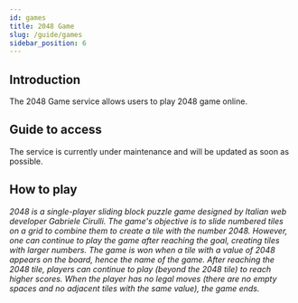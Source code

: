```yaml
---
id: games
title: 2048 Game
slug: /guide/games
sidebar_position: 6
---
```


## Introduction

The 2048 Game service allows users to play 2048 game online.

## Guide to access

The service is currently under maintenance and will be updated as soon as possible.

<!-- To use the service, there are the following ways:

1. Access from [**this link**](https://2048.builetuananh.name.vn/)
2. From the **Navigation bar** on the top of this page, select **Services** ➡ **Portal**
3. From the **Footer** at the end of this page, in the **Homepage** section select **Services Portal**

Select the **2048 Game** service, then click on **Access**. The website will automatically be redirected to the service page as shown below.

![2048 Game](../../../../../public/img/services/game.png)

:::note

The game interface uses **English** and is currently not supported on mobile devices.

::: -->

## How to play

_2048 is a single-player sliding block puzzle game designed by Italian web developer Gabriele Cirulli. The game's objective is to slide numbered tiles on a grid to combine them to create a tile with the number 2048. However, one can continue to play the game after reaching the goal, creating tiles with larger numbers. The game is won when a tile with a value of 2048 appears on the board, hence the name of the game. After reaching the 2048 tile, players can continue to play (beyond the 2048 tile) to reach higher scores. When the player has no legal moves (there are no empty spaces and no adjacent tiles with the same value), the game ends._
